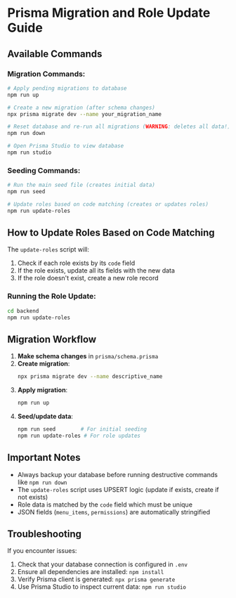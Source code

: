 # Prisma Migration and Role Update Guide

## Available Commands

### Migration Commands:
```bash
# Apply pending migrations to database
npm run up

# Create a new migration (after schema changes)
npx prisma migrate dev --name your_migration_name

# Reset database and re-run all migrations (WARNING: deletes all data!)
npm run down

# Open Prisma Studio to view database
npm run studio
```

### Seeding Commands:
```bash
# Run the main seed file (creates initial data)
npm run seed

# Update roles based on code matching (creates or updates roles)
npm run update-roles
```

## How to Update Roles Based on Code Matching

The `update-roles` script will:
1. Check if each role exists by its `code` field
2. If the role exists, update all its fields with the new data
3. If the role doesn't exist, create a new role record

### Running the Role Update:
```bash
cd backend
npm run update-roles
```

## Migration Workflow

1. **Make schema changes** in `prisma/schema.prisma`
2. **Create migration**:
   ```bash
   npx prisma migrate dev --name descriptive_name
   ```
3. **Apply migration**:
   ```bash
   npm run up
   ```
4. **Seed/update data**:
   ```bash
   npm run seed        # For initial seeding
   npm run update-roles # For role updates
   ```

## Important Notes

- Always backup your database before running destructive commands like `npm run down`
- The `update-roles` script uses UPSERT logic (update if exists, create if not exists)
- Role data is matched by the `code` field which must be unique
- JSON fields (`menu_items`, `permissions`) are automatically stringified

## Troubleshooting

If you encounter issues:
1. Check that your database connection is configured in `.env`
2. Ensure all dependencies are installed: `npm install`
3. Verify Prisma client is generated: `npx prisma generate`
4. Use Prisma Studio to inspect current data: `npm run studio`
